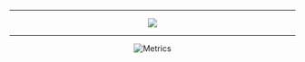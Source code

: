 <!-- [![Top Langs](https://github-readme-stats.vercel.app/api/top-langs/?username=kelcheone&layout=compact&theme=chartreuse-dark)](https://github.com/kelcheone/github-readme-stats) -->
<div align='center' >

---

![](https://visitor-badge.laobi.icu/badge?page_id=kelcheone.kelcheone)

<!-- --- -->

<!-- ### 🧰 My Toolbox -->

<!-- <img src="https://github.com/devicons/devicon/blob/master/icons/css3/css3-plain-wordmark.svg" alt="CSS" width="50" height="50"/> <img src="https://github.com/devicons/devicon/blob/master/icons/html5/html5-original.svg" alt="HTML" width="50" height="50"/> <img src="https://cdn.worldvectorlogo.com/logos/tailwindcss.svg" alt="TailwindCSS" width="50" height="50"/> <img src="https://github.com/devicons/devicon/blob/master/icons/sass/sass-original.svg" alt="JavaScript" width="50" height="50"/> <img src="https://github.com/devicons/devicon/blob/master/icons/javascript/javascript-original.svg" alt="JavaScript" width="50" height="50"/> <img src="https://beaugunderson.gallerycdn.vsassets.io/extensions/beaugunderson/solidity-extended/3.0.2/1507572010216/Microsoft.VisualStudio.Services.Icons.Default" alt="NodeJS" width="60" height="60"/> <img src="https://github.com/devicons/devicon/blob/master/icons/rust/rust-plain.svg" alt="NodeJS" width="60" height="60"/>
<img src="https://www.trufflesuite.com/img/truffle-logo-light.svg" alt="VueJS" width="50" height="50"/> <img src="https://www.trufflesuite.com/img/ganache-logomark.svg" alt="VueJS" width="50" height="50"/> <img src="https://github.com/devicons/devicon/blob/master/icons/react/react-original-wordmark.svg" alt="React" width="90" height="50"/> <img src="https://github.com/devicons/devicon/blob/master/icons/python/python-original-wordmark.svg" alt="React" width="90" height="50"/> <img src="https://github.com/devicons/devicon/blob/master/icons/mocha/mocha-plain.svg" alt="NodeJS" width="60" height="60"/> <img src="https://github.com/devicons/devicon/blob/master/icons/graphql/graphql-plain-wordmark.svg" alt="React" width="90" height="50"/>
<img src="https://github.com/devicons/devicon/blob/master/icons/nodejs/nodejs-original-wordmark.svg" alt="NodeJS" width="60" height="60"/>
<img src="https://github.com/devicons/devicon/blob/master/icons/express/express-original-wordmark.svg" alt="ExpressJS" width="50" height="50"/> <img src="https://miro.medium.com/max/2672/1*2GHi9FwnyA5UTJpcxPSG7A.jpeg" alt="KeystoneJS" width="50" height="50"/>
<img src="https://github.com/devicons/devicon/blob/master/icons/mongodb/mongodb-original-wordmark.svg" alt="MongoDB" width="50" height="50"/>
<img src="https://github.com/devicons/devicon/blob/master/icons/postgresql/postgresql-original-wordmark.svg" alt="PostgreSQL" width="50" height="50"/> <img src="https://github.com/devicons/devicon/blob/master/icons/firebase/firebase-plain.svg" alt="PostgreSQL" width="50" height="50"/>
<img src="https://github.com/devicons/devicon/blob/master/icons/git/git-original-wordmark.svg" alt="Git" width="50" height="50"/> <img src="https://d33wubrfki0l68.cloudfront.net/564ac8ab1f12d5b26a0754b7404db2c76f997339/b463f/images/logos/openzeppelin/oz_main_color.svg" alt="AWS" width="80" height="50"/>
<img src="https://cryptologos.cc/logos/ethereum-eth-logo.png?v=013" alt="AWS" width="50" height="50"/>
<img src="https://github.com/devicons/devicon/blob/master/icons/npm/npm-original-wordmark.svg" alt="npm" width="50" height="50"/> <img src="https://github.com/devicons/devicon/blob/master/icons/yarn/yarn-original-wordmark.svg" alt="yarn" width="50" height="50"/> <img src="https://rust-from-a-scripting-background.readthedocs.io/en/latest/_images/crates-logo.png" alt="NodeJS" width="60" height="60"/> <img src="https://github.com/devicons/devicon/blob/master/icons/jupyter/jupyter-original-wordmark.svg" alt="NodeJS" width="60" height="60"/> -->



<!-- ![alt text](https://github.com/kelcheone/ReadME/blob/master/generated/overview.svg?raw=true) -->

<!-- [![My GitHub Stats](https://github-readme-stats.vercel.app/api/?username=kelcheone&count_private=true&theme=chartreuse-dark&showicons=true&hide=issues,contribs)]() -->

---

![Metrics](https://metrics.lecoq.io/kelcheone?template=classic&repositories=200&repositories.batch=200&base.header=0&languages=1&isocalendar=1&followup=1&lines=1&achievements=1&isocalendar.duration=half-year&languages.ignored=html%2C%20css&languages.limit=20&languages.sections=most-used&languages.colors=github&languages.details=percentage&languages.threshold=0%25&languages.indepth=true&languages.categories=markup%2C%20programming&languages.recent.categories=markup%2C%20programming&languages.recent.load=300&languages.recent.days=30&followup.sections=repositories&achievements.threshold=C&achievements.secrets=true&achievements.display=detailed&achievements.limit=7&config.timezone=Africa%2FNairobi)





<!-- ![alt text](https://github.com/kelcheone/ReadME/blob/master/generated/languages.svg?raw=true) -->

</div>

<!---
kelcheone/kelcheone is a ✨ special ✨ repository because its `README.md` (this file) appears on your GitHub profile.
You can click the Preview link to take a look at your changes.
--->
